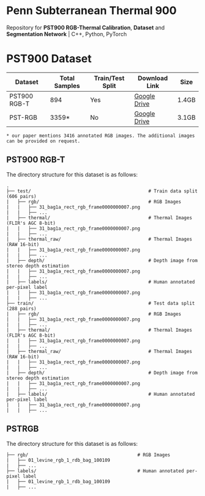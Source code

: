 # Penn Subterranean Thermal 900

Repository for **PST900 RGB-Thermal Calibration**, **Dataset** and **Segmentation Network** | C++, Python, PyTorch


# PST900 Dataset

| Dataset  | Total Samples | Train/Test Split | Download Link | Size | 
| ------------- | ------------- | ------------ | ------------ | ------------ | 
| PST900 RGB-T  | 894  | Yes | [Google Drive](https://drive.google.com/file/d/1f4QT7RFfHIEMYW80jrbBs3qo5qjKou9M/view?usp=sharing) | 1.4GB | 
| PST-RGB   | 3359*  | No | [Google Drive](https://drive.google.com/file/d/1E455FCQ7CjE5VrYwr9msuNL8_5E5TTdn/view?usp=sharing) | 3.1GB | 

```
* our paper mentions 3416 annotated RGB images. The additional images can be provided on request.
```

## PST900 RGB-T

The directory structure for this dataset is as follows:
```
.
├── test/                                           # Train data split (606 pairs)
|   ├── rgb/                                        # RGB Images 
|   |   ├── 31_bag1a_rect_rgb_frame0000000007.png   
|   |   ├── ...
|   ├── thermal/                                    # Thermal Images (FLIR's AGC 8-bit)
|   |   ├── 31_bag1a_rect_rgb_frame0000000007.png
|   |   ├── ...
|   ├── thermal_raw/                                # Thermal Images (RAW 16-bit)
|   |   ├── 31_bag1a_rect_rgb_frame0000000007.png
|   |   ├── ...
|   ├── depth/                                      # Depth image from stereo depth estimation
|   |   ├── 31_bag1a_rect_rgb_frame0000000007.png
|   |   ├── ...
|   ├── labels/                                     # Human annotated per-pixel label
|   |   ├── 31_bag1a_rect_rgb_frame0000000007.png
|   |   ├── ...
├── train/                                          # Test data split (288 pairs)
|   ├── rgb/                                        # RGB Images 
|   |   ├── 31_bag1a_rect_rgb_frame0000000007.png   
|   |   ├── ...
|   ├── thermal/                                    # Thermal Images (FLIR's AGC 8-bit)
|   |   ├── 31_bag1a_rect_rgb_frame0000000007.png
|   |   ├── ...
|   ├── thermal_raw/                                # Thermal Images (RAW 16-bit)
|   |   ├── 31_bag1a_rect_rgb_frame0000000007.png
|   |   ├── ...
|   ├── depth/                                      # Depth image from stereo depth estimation
|   |   ├── 31_bag1a_rect_rgb_frame0000000007.png
|   |   ├── ...
|   ├── labels/                                     # Human annotated per-pixel label
|   |   ├── 31_bag1a_rect_rgb_frame0000000007.png
|   |   ├── ...
```

## PSTRGB

The directory structure for this dataset is as follows:
```
├── rgb/                                        # RGB Images 
|   ├── 01_levine_rgb_1_rdb_bag_100109   
|   ├── ...
├── labels/                                     # Human annotated per-pixel label
|   ├── 01_levine_rgb_1_rdb_bag_100109
|   ├── ...
```
